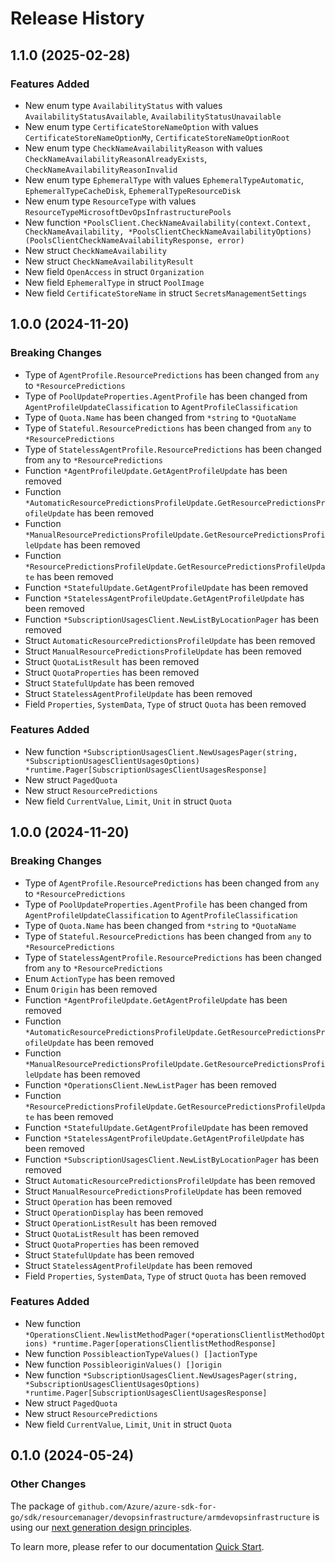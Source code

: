 # Release History

## 1.1.0 (2025-02-28)
### Features Added

- New enum type `AvailabilityStatus` with values `AvailabilityStatusAvailable`, `AvailabilityStatusUnavailable`
- New enum type `CertificateStoreNameOption` with values `CertificateStoreNameOptionMy`, `CertificateStoreNameOptionRoot`
- New enum type `CheckNameAvailabilityReason` with values `CheckNameAvailabilityReasonAlreadyExists`, `CheckNameAvailabilityReasonInvalid`
- New enum type `EphemeralType` with values `EphemeralTypeAutomatic`, `EphemeralTypeCacheDisk`, `EphemeralTypeResourceDisk`
- New enum type `ResourceType` with values `ResourceTypeMicrosoftDevOpsInfrastructurePools`
- New function `*PoolsClient.CheckNameAvailability(context.Context, CheckNameAvailability, *PoolsClientCheckNameAvailabilityOptions) (PoolsClientCheckNameAvailabilityResponse, error)`
- New struct `CheckNameAvailability`
- New struct `CheckNameAvailabilityResult`
- New field `OpenAccess` in struct `Organization`
- New field `EphemeralType` in struct `PoolImage`
- New field `CertificateStoreName` in struct `SecretsManagementSettings`


## 1.0.0 (2024-11-20)
### Breaking Changes

- Type of `AgentProfile.ResourcePredictions` has been changed from `any` to `*ResourcePredictions`
- Type of `PoolUpdateProperties.AgentProfile` has been changed from `AgentProfileUpdateClassification` to `AgentProfileClassification`
- Type of `Quota.Name` has been changed from `*string` to `*QuotaName`
- Type of `Stateful.ResourcePredictions` has been changed from `any` to `*ResourcePredictions`
- Type of `StatelessAgentProfile.ResourcePredictions` has been changed from `any` to `*ResourcePredictions`
- Function `*AgentProfileUpdate.GetAgentProfileUpdate` has been removed
- Function `*AutomaticResourcePredictionsProfileUpdate.GetResourcePredictionsProfileUpdate` has been removed
- Function `*ManualResourcePredictionsProfileUpdate.GetResourcePredictionsProfileUpdate` has been removed
- Function `*ResourcePredictionsProfileUpdate.GetResourcePredictionsProfileUpdate` has been removed
- Function `*StatefulUpdate.GetAgentProfileUpdate` has been removed
- Function `*StatelessAgentProfileUpdate.GetAgentProfileUpdate` has been removed
- Function `*SubscriptionUsagesClient.NewListByLocationPager` has been removed
- Struct `AutomaticResourcePredictionsProfileUpdate` has been removed
- Struct `ManualResourcePredictionsProfileUpdate` has been removed
- Struct `QuotaListResult` has been removed
- Struct `QuotaProperties` has been removed
- Struct `StatefulUpdate` has been removed
- Struct `StatelessAgentProfileUpdate` has been removed
- Field `Properties`, `SystemData`, `Type` of struct `Quota` has been removed

### Features Added

- New function `*SubscriptionUsagesClient.NewUsagesPager(string, *SubscriptionUsagesClientUsagesOptions) *runtime.Pager[SubscriptionUsagesClientUsagesResponse]`
- New struct `PagedQuota`
- New struct `ResourcePredictions`
- New field `CurrentValue`, `Limit`, `Unit` in struct `Quota`


## 1.0.0 (2024-11-20)
### Breaking Changes

- Type of `AgentProfile.ResourcePredictions` has been changed from `any` to `*ResourcePredictions`
- Type of `PoolUpdateProperties.AgentProfile` has been changed from `AgentProfileUpdateClassification` to `AgentProfileClassification`
- Type of `Quota.Name` has been changed from `*string` to `*QuotaName`
- Type of `Stateful.ResourcePredictions` has been changed from `any` to `*ResourcePredictions`
- Type of `StatelessAgentProfile.ResourcePredictions` has been changed from `any` to `*ResourcePredictions`
- Enum `ActionType` has been removed
- Enum `Origin` has been removed
- Function `*AgentProfileUpdate.GetAgentProfileUpdate` has been removed
- Function `*AutomaticResourcePredictionsProfileUpdate.GetResourcePredictionsProfileUpdate` has been removed
- Function `*ManualResourcePredictionsProfileUpdate.GetResourcePredictionsProfileUpdate` has been removed
- Function `*OperationsClient.NewListPager` has been removed
- Function `*ResourcePredictionsProfileUpdate.GetResourcePredictionsProfileUpdate` has been removed
- Function `*StatefulUpdate.GetAgentProfileUpdate` has been removed
- Function `*StatelessAgentProfileUpdate.GetAgentProfileUpdate` has been removed
- Function `*SubscriptionUsagesClient.NewListByLocationPager` has been removed
- Struct `AutomaticResourcePredictionsProfileUpdate` has been removed
- Struct `ManualResourcePredictionsProfileUpdate` has been removed
- Struct `Operation` has been removed
- Struct `OperationDisplay` has been removed
- Struct `OperationListResult` has been removed
- Struct `QuotaListResult` has been removed
- Struct `QuotaProperties` has been removed
- Struct `StatefulUpdate` has been removed
- Struct `StatelessAgentProfileUpdate` has been removed
- Field `Properties`, `SystemData`, `Type` of struct `Quota` has been removed

### Features Added

- New function `*OperationsClient.NewlistMethodPager(*operationsClientlistMethodOptions) *runtime.Pager[operationsClientlistMethodResponse]`
- New function `PossibleactionTypeValues() []actionType`
- New function `PossibleoriginValues() []origin`
- New function `*SubscriptionUsagesClient.NewUsagesPager(string, *SubscriptionUsagesClientUsagesOptions) *runtime.Pager[SubscriptionUsagesClientUsagesResponse]`
- New struct `PagedQuota`
- New struct `ResourcePredictions`
- New field `CurrentValue`, `Limit`, `Unit` in struct `Quota`


## 0.1.0 (2024-05-24)
### Other Changes

The package of `github.com/Azure/azure-sdk-for-go/sdk/resourcemanager/devopsinfrastructure/armdevopsinfrastructure` is using our [next generation design principles](https://azure.github.io/azure-sdk/general_introduction.html).

To learn more, please refer to our documentation [Quick Start](https://aka.ms/azsdk/go/mgmt).